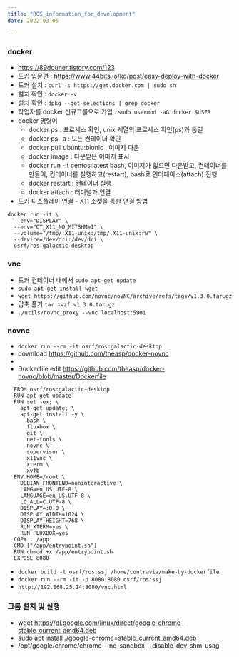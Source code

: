 ```yaml
---
title: "ROS_information_for_development"
date: 2022-03-05

---
```


### docker
  - https://89douner.tistory.com/123
  - 도커 입문편 : https://www.44bits.io/ko/post/easy-deploy-with-docker
  - 도커 설치 : ```curl -s https://get.docker.com | sudo sh```
  - 설치 확인 : ```docker -v```
  - 설치 확인 : ```dpkg --get-selections | grep docker```
  - 작업자를 docker 신규그룹으로 가입 : ```sudo usermod -aG docker $USER```
  - docker 명령어
    - docker ps : 프로세스 확인, unix 계열의 프로세스 확인(ps)과 동일
    - docker ps -a : 모든 컨테이너 확인
    - docker pull ubuntu:bionic : 이미지 다운
    - docker image : 다운받은 이미지 표시
    - docker run -it centos:latest bash, 이미지가 없으면 다운받고, 컨테이너를 만들어, 컨테이너를 실행하고(restart), bash로 인터페이스(attach) 진행
    - docker restart <CONTAINER ID> : 컨테이너 실행
    - docker attach <CONTAINER ID> : 터미널과 연결
  - 도커 디스플레이 연결 - X11 소켓을 통한 연결 방법
  ```
  docker run -it \
    --env="DISPLAY" \
    --env="QT_X11_NO_MITSHM=1" \
    --volume="/tmp/.X11-unix:/tmp/.X11-unix:rw" \
    --device=/dev/dri:/dev/dri \
    osrf/ros:galactic-desktop
  ```

### vnc
  - 도커 컨테이너 내에서 ```sudo apt-get update```
  - ```sudo apt-get install wget```
  - ```wget https://github.com/novnc/noVNC/archive/refs/tags/v1.3.0.tar.gz```
  - 압축 풀기 ```tar xvzf v1.3.0.tar.gz```
  - ```./utils/novnc_proxy --vnc localhost:5901```
  
### novnc
  - ```docker run --rm -it osrf/ros:galactic-desktop```
  - download https://github.com/theasp/docker-novnc
  - 
  - Dockerfile edit https://github.com/theasp/docker-novnc/blob/master/Dockerfile
```
  FROM osrf/ros:galactic-desktop
  RUN apt-get update
  RUN set -ex; \
    apt-get update; \
    apt-get install -y \
      bash \
      fluxbox \
      git \
      net-tools \
      novnc \
      supervisor \
      x11vnc \
      xterm \
      xvfb
  ENV HOME=/root \
    DEBIAN_FRONTEND=noninteractive \
    LANG=en_US.UTF-8 \
    LANGUAGE=en_US.UTF-8 \
    LC_ALL=C.UTF-8 \
    DISPLAY=:0.0 \
    DISPLAY_WIDTH=1024 \
    DISPLAY_HEIGHT=768 \
    RUN_XTERM=yes \
    RUN_FLUXBOX=yes
  COPY . /app
  CMD ["/app/entrypoint.sh"]
  RUN chmod +x /app/entrypoint.sh
  EXPOSE 8080
```
  - ```docker build -t osrf/ros:ssj /home/contravia/make-by-dockerfile```
  - ```docker run --rm -it -p 8080:8080 osrf/ros:ssj```
  - ```http://192.168.25.24:8080/vnc.html```
  
### 크롬 설치 및 실행
  - wget https://dl.google.com/linux/direct/google-chrome-stable_current_amd64.deb
  - sudo apt install ./google-chrome=stable_current_amd64.deb
  - /opt/google/chrome/chrome --no-sandbox --disable-dev-shm-usag

  
